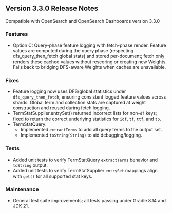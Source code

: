 ## Version 3.3.0 Release Notes

Compatible with OpenSearch and OpenSearch Dashboards version 3.3.0

### Features
* Option C: Query-phase feature logging with fetch-phase render. Feature values are computed during the query phase (respecting dfs_query_then_fetch global stats) and stored per-document; fetch only renders these cached values without rescoring or creating new Weights. Falls back to bridging DFS-aware Weights when caches are unavailable.

### Fixes
* Feature logging now uses DFS/global statistics under `dfs_query_then_fetch`, ensuring consistent logged feature values across shards. Global term and collection stats are captured at weight construction and reused during fetch logging.
* TermStatSupplier.entrySet() returned incorrect lists for non-`df` keys; fixed to return the correct underlying statistics for `idf`, `tf`, `ttf`, and `tp`.
* TermStatQuery:
  * Implemented `extractTerms` to add all query terms to the output set.
  * Implemented `toString(String)` to aid debugging/logging.

### Tests
* Added unit tests to verify TermStatQuery `extractTerms` behavior and `toString` output.
* Added unit tests to verify TermStatSupplier `entrySet` mappings align with `get()` for all supported stat keys.

### Maintenance
* General test suite improvements; all tests passing under Gradle 8.14 and JDK 21.
